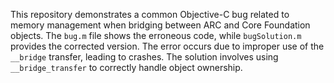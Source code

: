 This repository demonstrates a common Objective-C bug related to memory management when bridging between ARC and Core Foundation objects. The `bug.m` file shows the erroneous code, while `bugSolution.m` provides the corrected version.  The error occurs due to improper use of the `__bridge` transfer, leading to crashes. The solution involves using `__bridge_transfer` to correctly handle object ownership.